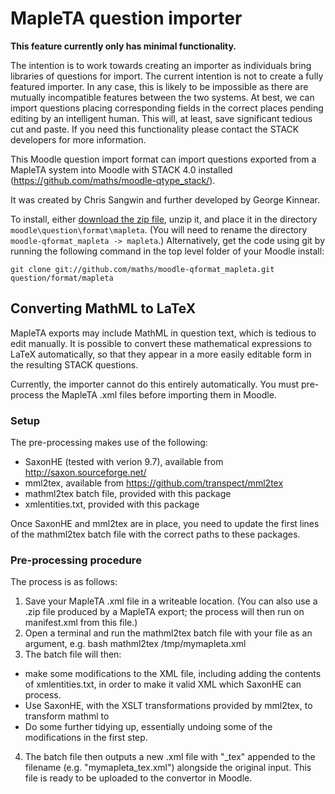 # MapleTA question importer

__This feature currently only has minimal functionality.__

The intention is to work towards creating an importer as individuals bring libraries of questions for import.  The current intention is not to create a fully featured importer.  In any case, this is likely to be impossible as there are mutually incompatible features between the two systems.  At best, we can import questions placing corresponding fields in the correct places pending editing by an intelligent human.  This will, at least, save significant tedious cut and paste.  If you need this functionality please contact the STACK developers for more information.

This Moodle question import format can import questions exported from a MapleTA system into Moodle with STACK 4.0 installed (https://github.com/maths/moodle-qtype_stack/). 

It was created by Chris Sangwin and further developed by George Kinnear.

To install, either [download the zip file](https://github.com/maths/moodle-qformat_mapleta/zipball/master),
unzip it, and place it in the directory `moodle\question\format\mapleta`.
(You will need to rename the directory `moodle-qformat_mapleta -> mapleta`.)
Alternatively, get the code using git by running the following command in the
top level folder of your Moodle install:

    git clone git://github.com/maths/moodle-qformat_mapleta.git question/format/mapleta


## Converting MathML to LaTeX

MapleTA exports may include MathML in question text, which is tedious to edit manually. It is possible to convert these mathematical expressions to LaTeX automatically, so that they appear in a more easily editable form in the resulting STACK questions.

Currently, the importer cannot do this entirely automatically. You must pre-process the MapleTA .xml files before importing them in Moodle.

### Setup

The pre-processing makes use of the following:

* SaxonHE (tested with verion 9.7), available from http://saxon.sourceforge.net/
* mml2tex, available from https://github.com/transpect/mml2tex
* mathml2tex batch file, provided with this package
* xmlentities.txt, provided with this package

Once SaxonHE and mml2tex are in place, you need to update the first lines of the mathml2tex batch file with the correct paths to these packages.

### Pre-processing procedure

The process is as follows:

1. Save your MapleTA .xml file in a writeable location. (You can also use a .zip file produced by a MapleTA export; the process will then run on manifest.xml from this file.)
2. Open a terminal and run the mathml2tex batch file with your file as an argument, e.g.
    bash mathml2tex /tmp/mymapleta.xml
3. The batch file will then:
  - make some modifications to the XML file, including adding the contents of xmlentities.txt, in order to make it valid XML which SaxonHE can process.
  - Use SaxonHE, with the XSLT transformations provided by mml2tex, to transform mathml to <?mml2tex ... ?>
  - Do some further tidying up, essentially undoing some of the modifications in the first step.
4. The batch file then outputs a new .xml file with "_tex" appended to the filename (e.g. "mymapleta_tex.xml") alongside the original input. This file is ready to be uploaded to the convertor in Moodle.
